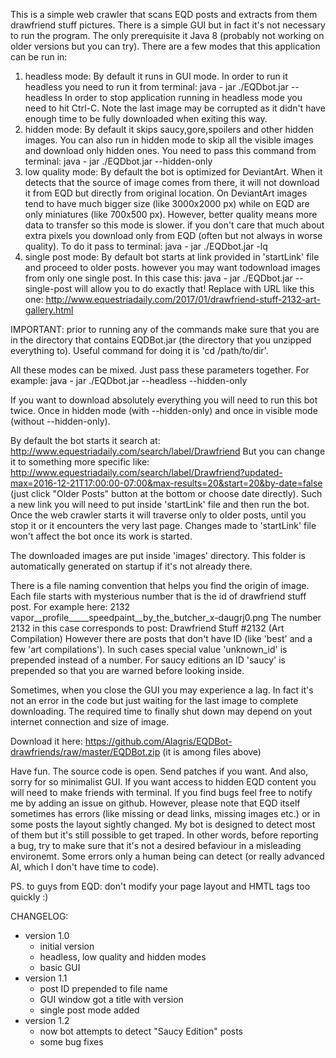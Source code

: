 This is a simple web crawler that scans EQD posts and extracts from them drawfriend stuff
pictures. There is a simple GUI but in fact it's not necessary to run the program. The
only prerequisite it Java 8 (probably not working on older versions but you can try).
There are a few modes that this application can be run in:

1. headless mode:
	By default it runs in GUI mode. In order to run it headless you need to run it from 
	terminal:
	java - jar ./EQDbot.jar --headless
	In order to stop application running in headless mode you need to hit Ctrl-C.
	Note the last image may be corrupted as it didn't have enough time to be fully downloaded
	when exiting this way.
2. hidden mode:
	By default it skips saucy,gore,spoilers and other hidden images. You can also run in
	hidden mode to skip all the visible images and download only hidden ones. You need to
	pass this command from terminal:
	java - jar ./EQDbot.jar --hidden-only      
3. low quality mode:
	By default the bot is optimized for DeviantArt. When it detects that the source of image
	comes from there, it will not download it from EQD but directly from original location.
	On DeviantArt images tend to have much bigger size (like 3000x2000 px) while on EQD are 
	only miniatures (like 700x500 px). However, better quality means more data to transfer
	so this mode is slower. if you don't care that much about extra pixels you download only
	from EQD (often but not always in worse quality). To do it pass to terminal:
	java - jar ./EQDbot.jar -lq 
4. single post mode:
	By default bot starts at link provided in 'startLink' file and proceed to older posts. 
	however you may want todownload images from only one single post. In this case this:
	java - jar ./EQDbot.jar --single-post <URL to post>
	will allow you to do exactly that! Replace <URL to post> with URL like this one:
	http://www.equestriadaily.com/2017/01/drawfriend-stuff-2132-art-gallery.html 
	
IMPORTANT: prior to running any of the commands make sure that you are in the directory that
contains EQDBot.jar (the directory that you unzipped everything to). Useful command for doing
it is 'cd /path/to/dir'.

All these modes can be mixed. Just pass these parameters together. For example:
java - jar ./EQDbot.jar --headless --hidden-only

If you want to download absolutely everything you will need to run this bot twice.
Once in hidden mode (with --hidden-only) and once in visible mode (without --hidden-only).

By default the bot starts it search at:
http://www.equestriadaily.com/search/label/Drawfriend
But you can change it to something more specific like:
http://www.equestriadaily.com/search/label/Drawfriend?updated-max=2016-12-21T17:00:00-07:00&max-results=20&start=20&by-date=false
(just click "Older Posts" button at the bottom or choose date directly).
Such a new link you will need to put inside 'startLink' file and then run the bot.
Once the web crawler starts it will traverse only to older posts, until you stop it
or it encounters the very last page. Changes made to 'startLink' file won't affect the bot
once its work is started. 

The downloaded images are put inside 'images' directory. This folder is automatically generated on startup if it's not already there.

There is a file naming convention that helps you find the origin of image. Each file starts with mysterious number that is the id of drawfriend stuff post. For example here:
2132 vapor__profile_____speedpaint__by_the_butcher_x-daugrj0.png
The number 2132 in this case corresponds to post:
Drawfriend Stuff #2132 (Art Compilation)
However there are posts that don't have ID (like 'best' and a few 'art compilations'). In such cases special value
'unknown_id' is prepended instead of a number. For saucy editions an ID 'saucy' is prepended so that you are warned before
looking inside. 

Sometimes, when you close the GUI you may experience a lag. In fact it's not an error in the code but just waiting for the last image to complete downloading. The required time to finally shut down may depend on yout internet connection and size of image.


Download it here:
https://github.com/Alagris/EQDBot-drawfriends/raw/master/EQDBot.zip
(it is among files above)

Have fun. The source code is open. Send patches if you want. And also, sorry for so minimalist GUI. If you want access to hidden EQD content you will need to make friends with terminal. If you find bugs feel free to notify me by adding an issue on github. However, please note that EQD itself sometimes has errors (like missing or dead links, missing images etc.) or in some posts the layout sightly changed. My bot is designed to detect most of them but it's still possible to get traped. In other words, before reporting a bug, try to make sure that it's not a desired befaviour in a misleading environemt. Some errors only a human being can detect (or really advanced AI, which I don't have time to code).

PS. to guys from EQD: don't modify your page layout and HMTL tags too quickly :)




CHANGELOG:
- version 1.0
	- initial version
	- headless, low quality and hidden modes
	- basic GUI
- version 1.1
	- post ID prepended to file name
	- GUI window got a title with version
	- single post mode added
- version 1.2
	- now bot attempts to detect "Saucy Edition" posts
	- some bug fixes